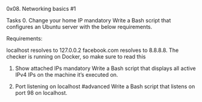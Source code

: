 0x08. Networking basics #1

Tasks
0. Change your home IP
mandatory
Write a Bash script that configures an Ubuntu server with the below requirements.

Requirements:

localhost resolves to 127.0.0.2
facebook.com resolves to 8.8.8.8.
The checker is running on Docker, so make sure to read this

1. Show attached IPs
mandatory
Write a Bash script that displays all active IPv4 IPs on the machine it’s executed on.

2. Port listening on localhost
#advanced
Write a Bash script that listens on port 98 on localhost.
